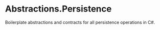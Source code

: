# Abstractions.Persistence
Boilerplate abstractions and contracts for all persistence operations in C#.
